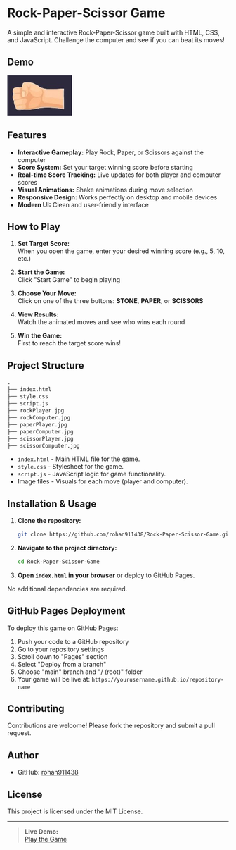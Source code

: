 # Rock-Paper-Scissor Game

A simple and interactive Rock-Paper-Scissor game built with HTML, CSS, and JavaScript. Challenge the computer and see if you can beat its moves!

## Demo

![Game Screenshot](rockPlayer.jpg)

## Features

- **Interactive Gameplay:** Play Rock, Paper, or Scissors against the computer
- **Score System:** Set your target winning score before starting
- **Real-time Score Tracking:** Live updates for both player and computer scores
- **Visual Animations:** Shake animations during move selection
- **Responsive Design:** Works perfectly on desktop and mobile devices
- **Modern UI:** Clean and user-friendly interface

## How to Play

1. **Set Target Score:**  
   When you open the game, enter your desired winning score (e.g., 5, 10, etc.)

2. **Start the Game:**  
   Click "Start Game" to begin playing

3. **Choose Your Move:**  
   Click on one of the three buttons: **STONE**, **PAPER**, or **SCISSORS**

4. **View Results:**  
   Watch the animated moves and see who wins each round

5. **Win the Game:**  
   First to reach the target score wins!

## Project Structure

```
.
├── index.html
├── style.css
├── script.js
├── rockPlayer.jpg
├── rockComputer.jpg
├── paperPlayer.jpg
├── paperComputer.jpg
├── scissorPlayer.jpg
├── scissorComputer.jpg
```

- `index.html` - Main HTML file for the game.
- `style.css` - Stylesheet for the game.
- `script.js` - JavaScript logic for game functionality.
- Image files - Visuals for each move (player and computer).

## Installation & Usage

1. **Clone the repository:**
   ```bash
   git clone https://github.com/rohan911438/Rock-Paper-Scissor-Game.git
   ```

2. **Navigate to the project directory:**
   ```bash
   cd Rock-Paper-Scissor-Game
   ```

3. **Open `index.html` in your browser** or deploy to GitHub Pages.

No additional dependencies are required.

## GitHub Pages Deployment

To deploy this game on GitHub Pages:

1. Push your code to a GitHub repository
2. Go to your repository settings
3. Scroll down to "Pages" section
4. Select "Deploy from a branch" 
5. Choose "main" branch and "/ (root)" folder
6. Your game will be live at: `https://yourusername.github.io/repository-name`

## Contributing

Contributions are welcome! Please fork the repository and submit a pull request.

## Author

- GitHub: [rohan911438](https://github.com/rohan911438)

## License

This project is licensed under the MIT License.

---

> **Live Demo:**  
> [Play the Game](https://rohan911438.github.io/Rock-Paper-Scissor-Game)
